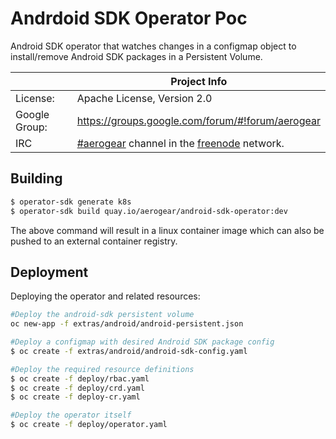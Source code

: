 # Andrdoid SDK Operator Poc

Android SDK operator that watches changes in a configmap object to install/remove Android SDK packages in a Persistent Volume.

|                 | Project Info  |
| --------------- | ------------- |
| License:        | Apache License, Version 2.0                      |
| Google Group:   | https://groups.google.com/forum/#!forum/aerogear |
| IRC             | [#aerogear](https://webchat.freenode.net/?channels=aerogear) channel in the [freenode](http://freenode.net/) network. |

## Building

```sh
$ operator-sdk generate k8s
$ operator-sdk build quay.io/aerogear/android-sdk-operator:dev
```

The above command will result in a linux container image which can also be pushed to an external container registry.

## Deployment

Deploying the operator and related resources:

```sh
#Deploy the android-sdk persistent volume
oc new-app -f extras/android/android-persistent.json

#Deploy a configmap with desired Android SDK package config
$ oc create -f extras/android/android-sdk-config.yaml

#Deploy the required resource definitions
$ oc create -f deploy/rbac.yaml
$ oc create -f deploy/crd.yaml
$ oc create -f deploy-cr.yaml

#Deploy the operator itself
$ oc create -f deploy/operator.yaml
```
